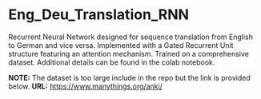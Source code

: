 # Eng_Deu_Translation_RNN
Recurrent Neural Network designed for sequence translation from English to German and vice versa. Implemented with a Gated Recurrent Unit structure featuring an attention mechanism. Trained on a comprehensive dataset. Additional details can be found in the colab notebook.

**NOTE:** The dataset is too large include in the repo but the link is provided below.
**URL:** https://www.manythings.org/anki/
